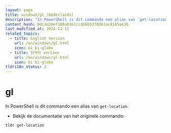 ```yaml
---
layout: page
title: windows/gl (Nederlands)
description: "In PowerShell is dit commando een alias van `get-location`."
content_hash: 8dcad20ef180a0361ccdb6b537dd63ac8165a436
last_modified_at: 2024-11-11
related_topics:
  - title: English version
    url: /en/windows/gl.html
    icon: bi bi-globe
  - title: 한국어 version
    url: /ko/windows/gl.html
    icon: bi bi-globe
tldri18n_status: 2
---
```

# gl

In PowerShell is dit commando een alias van `get-location`.

- Bekijk de documentatie van het originele commando:

`tldr get-location`
